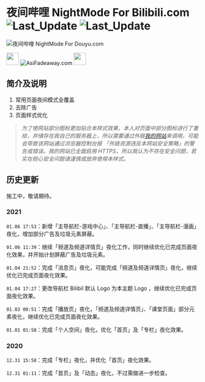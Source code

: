# 夜间哔哩 NightMode For Bilibili.com ![Last_Update](https://img.shields.io/badge/%E6%96%BD%E5%B7%A5%E4%B8%AD-%E6%95%AC%E8%AF%B7%E6%9C%9F%E5%BE%85-brightgreen) ![Last_Update](https://img.shields.io/badge/%E6%9C%80%E5%90%8E%E6%9B%B4%E6%96%B0-2021.01.06-blue)

![夜间哔哩 NightMode For Douyu.com](https://www.asifadeaway.com/Stylish/bilibili/StylishCover.png)

<img src="https://camo.githubusercontent.com/3177a12d6dac9a08032f768208bde1cc65437e2fe48b102969255eb7ff5b7512/68747470733a2f2f7777772e61736966616465617761792e636f6d2f696d616765732f66617669636f6e2e737667" width="32" height="32"> ![AsiFadeaway.com](https://www.asifadeaway.com/imgs/Logo.png) <img src="https://camo.githubusercontent.com/3177a12d6dac9a08032f768208bde1cc65437e2fe48b102969255eb7ff5b7512/68747470733a2f2f7777772e61736966616465617761792e636f6d2f696d616765732f66617669636f6e2e737667" width="32" height="32">

## 简介及说明

1. 常用页面夜间模式全覆盖
2. 去除广告
3. 页面样式优化

> *为了使网站部分图标更加贴合本样式效果，本人对页面中部分图标进行了重绘，并储存在我自己的服务器上，所以需要通过外链[我的网站](https://www.asifadeaway.com)来调用，可能会导致该网站通过浏览器控制台报 「外链资源违反本网站安全策略」的警告或错误。我的网站已全面启用 HTTPS，所以我认为不存在安全问题，若实在担心安全问题请谨慎或放弃使用本样式。*

## 历史更新

施工中，敬请期待。

### 2021

`01.06 17:53`：新增「主导航栏-游戏中心」、「主导航栏-直播」、「主导航栏-漫画」夜化，增加部分广告及垃圾元素屏蔽。

`01.06 11:39`：继续「频道及频道详情页」夜化工作，同时继续优化已完成页面夜化效果，并开始计划屏蔽广告及垃圾元素。

`01.04 21:52`：完成「消息页」夜化，可能完成「频道及频道详情页」夜化，继续优化已完成页面夜化效果。

`01.04 17:27`：更改导航栏 Bilibil 默认 Logo 为本主题 Logo ，继续优化已完成页面夜化效果。

`01.03 00:51`：完成「播放页」夜化，「频道及频道详情页」、「课堂页面」部分元素夜化，继续优化已完成页面夜化效果。

`01.01 01:58`：完成「个人空间」夜化，优化「首页」及「专栏」夜化效果。

### 2020

`12.31 15:58`：完成「专栏」夜化，并优化「首页」夜化效果。

`12.31 01:11`：完成「首页」及「动态」夜化，不过需做进一步检查。
